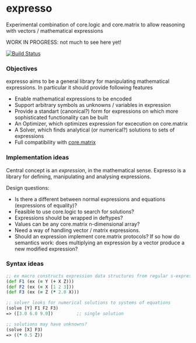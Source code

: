 expresso
========

Experimental combination of core.logic and core.matrix to allow reasoning with vectors / mathematical expressions

WORK IN PROGRESS: not much to see here yet!

[![Build Status](https://travis-ci.org/clojure-numerics/expresso.png?branch=master)](https://travis-ci.org/clojure-numerics/expresso)


### Objectives

expresso aims to be a general library for manipulating mathematical expressions.
In particular it should provide following features

 - Enable mathematical expressions to be encoded
 - Support arbitrary symbols as unknowns / variables in expression
 - Provide a standart (canonical?) form for expressions on which more sophisticated functionality can be built
 - An Optimizer, which optimizes expression for excecution on core.matrix
 - A Solver, which finds analytical (or numerical?) solutions to sets of expressions 
 - Full compatibility with [core.matrix](https://github.com/mikera/matrix-api)
 
 
### Implementation ideas

Central concept is an *expression*, in the mathematical sense. Expresso is a library for defining, manipulating and analysing expressions.

Design questions:

 - Is there a different between normal expressions and equations (expressions of equality)?
 - Feasible to use core.logic to search for solutions?
 - Expressions should be wrapped in deftypes?
 - Values can be any core.matrix n-dimensional array?
 - Need a way of handling vector / matrix expressions. 
 - Should an expression implement core.matrix protocols? If so how do semantics work: does multiplying an expression by a vector produce a new modified expression? 
 
### Syntax ideas

```clojure
;; ex macro constructs expression data structures from regular s-expressions. 
(def F1 (ex (= Y (+ X Z)))
(def F2 (ex (= X [1 2 3]))
(def F3 (ex (= Z (* 2.0 X)))

;; solver looks for numerical solutions to systems of equations
(solve [Y] F1 F2 F3)
=> ([3.0 6.0 9.0])         ;; single solution

;; solutions may have unknowns?
(solve [X] F3)
=> ((* 0.5 Z))
```



